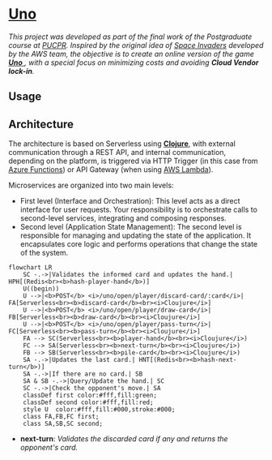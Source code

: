 # [Uno](https://en.wikipedia.org/wiki/Uno_(card_game))

_This project was developed as part of the final work of the Postgraduate course at [PUCPR](https://www.pucpr.br). Inspired by the original idea of ​​[Space Invaders](https://jay-ithiel.github.io/space_invaders) developed by the AWS team, the objective is to create an online version of the game [**Uno** ](https://en.wikipedia.org/wiki/Uno_(card_game)), with a special focus on minimizing costs and avoiding **Cloud Vendor lock-in**._

## Usage

## Architecture

The architecture is based on Serverless using [**Clojure**](https://clojure.org), with external communication through a REST API, and internal communication, depending on the platform, is triggered via HTTP Trigger (in this case from [Azure Functions](https://azure.microsoft.com/en-us/products/functions)) or API Gateway (when using [AWS Lambda](https://aws.amazon.com/pt/pm/lambda)).

Microservices are organized into two main levels:

- First level (Interface and Orchestration):
This level acts as a direct interface for user requests. Your responsibility is to orchestrate calls to second-level services, integrating and composing responses.
- Second level (Application State Management):
The second level is responsible for managing and updating the state of the application. It encapsulates core logic and performs operations that change the state of the system.

```mermaid
flowchart LR
    SC -.->|Validates the informed card and updates the hand.| HPH[(Redis<br><b>hash-player-hand</b>)]
    U((begin))
    U -->|<b>POST</b> <i>/uno/open/player/discard-card/:card</i>| FA[Serverless<br><b>discard-card</b><br><i>Cloujure</i>]
    U -->|<b>POST</b> <i>/uno/open/player/draw-card</i>| FB[Serverless<br><b>draw-card</b><br><i>Cloujure</i>]
    U -->|<b>POST</b> <i>/uno/open/player/pass-turn</i>| FC[Serverless<br><b>pass-turn</b><br><i>Cloujure</i>]
    FA --> SC(Serverless<br><b>player-hand</b><br><i>Cloujure</i>)
    FC --> SA(Serverless<br><b>next-turn</b><br><i>Cloujure</i>)
    FB --> SB(Serverless<br><b>pile-card</b><br><i>Cloujure</i>)
    SA -.->|Updates the last card.| HNT[(Redis<br><b>hash-next-turn</b>)]
    SA -.->|If there are no card.| SB
    SA & SB -.->|Query/Update the hand.| SC
    SC -.->|Check the opponent's move.| SA
    classDef first color:#fff,fill:green;
    classDef second color:#fff,fill:red;
    style U  color:#fff,fill:#000,stroke:#000;
    class FA,FB,FC first;
    class SA,SB,SC second;
```
- **next-turn**: *Validates the discarded card if any and returns the opponent's card.*

